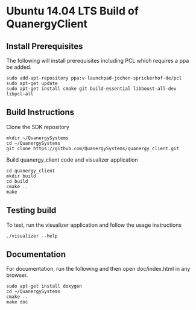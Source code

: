# Ubuntu 14.04 LTS Build of QuanergyClient

## Install Prerequisites
The following will install prerequisites including PCL which requires a ppa be added.

```
sudo add-apt-repository ppa:v-launchpad-jochen-sprickerhof-de/pcl
sudo apt-get update
sudo apt-get install cmake git build-essential libboost-all-dev libpcl-all 
```
## Build Instructions
Clone the SDK repository

```
mkdir ~/QuanergySystems
cd ~/QuanergySystems
git clone https://github.com/QuanergySystems/quanergy_client.git
```
Build quanergy_client code and visualizer application

```
cd quanergy_client
mkdir build
cd build
cmake ..
make
```
## Testing build
To test, run the visualizer application and follow the usage instructions

```
./visualizer --help
```
## Documentation
For documentation, run the following and then open doc/index.html in any browser.

```
sudo apt-get install doxygen
cd ~/QuanergySystems
cmake ..
make doc
```
